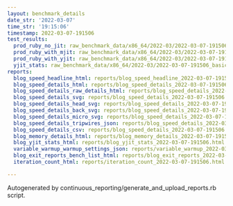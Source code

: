 ```yaml
---
layout: benchmark_details
date_str: '2022-03-07'
time_str: '19:15:06'
timestamp: 2022-03-07-191506
test_results:
  prod_ruby_no_jit: raw_benchmark_data/x86_64/2022-03/2022-03-07-191506_basic_benchmark_prod_ruby_no_jit.json
  prod_ruby_with_mjit: raw_benchmark_data/x86_64/2022-03/2022-03-07-191506_basic_benchmark_prod_ruby_with_mjit.json
  prod_ruby_with_yjit: raw_benchmark_data/x86_64/2022-03/2022-03-07-191506_basic_benchmark_prod_ruby_with_yjit.json
  yjit_stats: raw_benchmark_data/x86_64/2022-03/2022-03-07-191506_basic_benchmark_yjit_stats.json
reports:
  blog_speed_headline_html: reports/blog_speed_headline_2022-03-07-191506.html
  blog_speed_details_html: reports/blog_speed_details_2022-03-07-191506.html
  blog_speed_details_raw_details_html: reports/blog_speed_details_2022-03-07-191506.raw_details.html
  blog_speed_details_svg: reports/blog_speed_details_2022-03-07-191506.svg
  blog_speed_details_head_svg: reports/blog_speed_details_2022-03-07-191506.head.svg
  blog_speed_details_back_svg: reports/blog_speed_details_2022-03-07-191506.back.svg
  blog_speed_details_micro_svg: reports/blog_speed_details_2022-03-07-191506.micro.svg
  blog_speed_details_tripwires_json: reports/blog_speed_details_2022-03-07-191506.tripwires.json
  blog_speed_details_csv: reports/blog_speed_details_2022-03-07-191506.csv
  blog_memory_details_html: reports/blog_memory_details_2022-03-07-191506.html
  blog_yjit_stats_html: reports/blog_yjit_stats_2022-03-07-191506.html
  variable_warmup_warmup_settings_json: reports/variable_warmup_2022-03-07-191506.warmup_settings.json
  blog_exit_reports_bench_list_html: reports/blog_exit_reports_2022-03-07-191506.bench_list.html
  iteration_count_html: reports/iteration_count_2022-03-07-191506.html

---
```

Autogenerated by continuous_reporting/generate_and_upload_reports.rb script.
